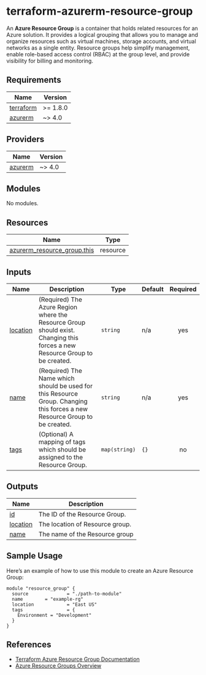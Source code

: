 <!-- BEGIN_TF_DOCS -->
# terraform-azurerm-resource-group

An **Azure Resource Group** is a container that holds related resources for an Azure solution. It provides a logical grouping that allows you to manage and organize resources such as virtual machines, storage accounts, and virtual networks as a single entity. Resource groups help simplify management, enable role-based access control (RBAC) at the group level, and provide visibility for billing and monitoring.
## Requirements

| Name | Version |
|------|---------|
| <a name="requirement_terraform"></a> [terraform](#requirement\_terraform) | >= 1.8.0 |
| <a name="requirement_azurerm"></a> [azurerm](#requirement\_azurerm) | ~> 4.0 |
## Providers

| Name | Version |
|------|---------|
| <a name="provider_azurerm"></a> [azurerm](#provider\_azurerm) | ~> 4.0 |
## Modules

No modules.
## Resources

| Name | Type |
|------|------|
| [azurerm_resource_group.this](https://registry.terraform.io/providers/hashicorp/azurerm/latest/docs/resources/resource_group) | resource |
## Inputs

| Name | Description | Type | Default | Required |
|------|-------------|------|---------|:--------:|
| <a name="input_location"></a> [location](#input\_location) | (Required) The Azure Region where the Resource Group should exist. Changing this forces a new Resource Group to be created. | `string` | n/a | yes |
| <a name="input_name"></a> [name](#input\_name) | (Required) The Name which should be used for this Resource Group. Changing this forces a new Resource Group to be created. | `string` | n/a | yes |
| <a name="input_tags"></a> [tags](#input\_tags) | (Optional) A mapping of tags which should be assigned to the Resource Group. | `map(string)` | `{}` | no |
## Outputs

| Name | Description |
|------|-------------|
| <a name="output_id"></a> [id](#output\_id) | The ID of the Resource Group. |
| <a name="output_location"></a> [location](#output\_location) | The location of Resource group. |
| <a name="output_name"></a> [name](#output\_name) | The name of the Resource group |
## Sample Usage

Here’s an example of how to use this module to create an Azure Resource Group:

```hcl
module "resource_group" {
  source              = "./path-to-module"
  name        = "example-rg"
  location            = "East US"
  tags                = {
    Environment = "Development"
  }
}
```

## References

- [Terraform Azure Resource Group Documentation](https://registry.terraform.io/providers/hashicorp/azurerm/latest/docs/resources/resource_group)
- [Azure Resource Groups Overview](https://learn.microsoft.com/en-us/azure/azure-resource-manager/management/overview#resource-groups)
<!-- END_TF_DOCS -->